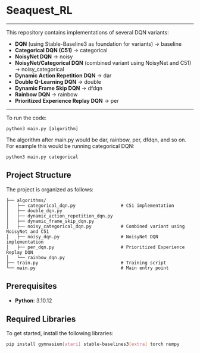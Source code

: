 # Seaquest_RL

---

This repository contains implementations of several DQN variants:

- **DQN** (using Stable-Baseline3 as foundation for variants) -> baseline
- **Categorical DQN (C51)** -> categorical
- **NoisyNet DQN** -> noisy
- **NoisyNet/Categorical DQN** (combined variant using NoisyNet and C51) -> noisy_categorical
- **Dynamic Action Repetition DQN** -> dar
- **Double Q-Learning DQN** -> double
- **Dynamic Frame Skip DQN** -> dfdqn
- **Rainbow DQN** -> rainbow
- **Prioritized Experience Replay DQN** -> per

---

To run the code:

`python3 main.py [algorithm]`

The algorithm after main.py would be dar, rainbow, per, dfdqn, and so on. For example this would be running categorical DQN:

`python3 main.py categorical`

## Project Structure

The project is organized as follows:

```plaintext
├── algorithms/
│   ├── categorical_dqn.py                 # C51 implementation
│   ├── double_dqn.py
│   ├── dynamic_action_repetition_dqn.py
│   ├── dynamic_frame_skip_dqn.py 
│   ├── noisy_categorical_dqn.py           # Combined variant using NoisyNet and C51
│   ├── noisy_dqn.py                       # NoisyNet DQN implementation
│   ├── per_dqn.py                         # Prioritized Experience Replay DQN
│   └── rainbow_dqn.py
├── train.py                               # Training script
└── main.py                                # Main entry point
```
## Prerequisites

- **Python**: 3.10.12

## Required Libraries

To get started, install the following libraries:

```bash
pip install gymnasium[atari] stable-baselines3[extra] torch numpy
